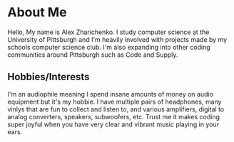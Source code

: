 # About Me

Hello, My name is Alex Zharichenko. I study computer science at the University of Pittsburgh and I'm heavily involved with projects made by my schools computer science club. I'm also expanding into other coding communities around Pittsburgh such as Code and Supply.

## Hobbies/Interests

I'm an audiophile meaning I spend insane amounts of money on audio equipment but it's my hobbie. I have multiple pairs of headphones, many vinlys that are fun to collect and listen to, and various amplifiers, digital to analog converters, speakers, subwoofers, etc. Trust me it makes coding super joyful when you have very clear and vibrant music playing in your ears.

